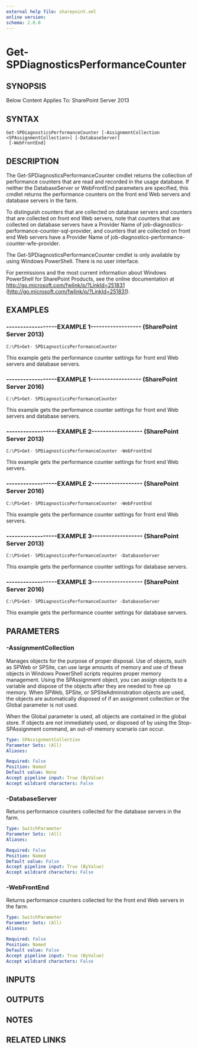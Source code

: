 ```yaml
---
external help file: sharepoint.xml
online version: 
schema: 2.0.0
---
```


# Get-SPDiagnosticsPerformanceCounter

## SYNOPSIS
Below Content Applies To: SharePoint Server 2013

## SYNTAX

```
Get-SPDiagnosticsPerformanceCounter [-AssignmentCollection <SPAssignmentCollection>] [-DatabaseServer]
 [-WebFrontEnd]
```

## DESCRIPTION
The Get-SPDiagnosticsPerformanceCounter cmdlet returns the collection of performance counters that are read and recorded in the usage database.
If neither the DatabaseServer or WebFrontEnd parameters are specified, this cmdlet returns the performance counters on the front end Web servers and database servers in the farm.

To distinguish counters that are collected on database servers and counters that are collected on front end Web servers, note that counters that are collected on database servers have a Provider Name of job-diagnostics-performance-counter-sql-provider, and counters that are collected on front end Web servers have a Provider Name of job-diagnostics-performance-counter-wfe-provider.

The Get-SPDiagnosticsPerformanceCounter cmdlet is only available by using Windows PowerShell.
There is no user interface.

For permissions and the most current information about Windows PowerShell for SharePoint Products, see the online documentation at http://go.microsoft.com/fwlink/p/?LinkId=251831 (http://go.microsoft.com/fwlink/p/?LinkId=251831).

## EXAMPLES

### ------------------EXAMPLE 1------------------ (SharePoint Server 2013)
```
C:\PS>Get- SPDiagnosticsPerformanceCounter
```

This example gets the performance counter settings for front end Web servers and database servers.

### ------------------EXAMPLE 1------------------ (SharePoint Server 2016)
```
C:\PS>Get- SPDiagnosticsPerformanceCounter
```

This example gets the performance counter settings for front end Web servers and database servers.

### ------------------EXAMPLE 2------------------ (SharePoint Server 2013)
```
C:\PS>Get- SPDiagnosticsPerformanceCounter -WebFrontEnd
```

This example gets the performance counter settings for front end Web servers.

### ------------------EXAMPLE 2------------------ (SharePoint Server 2016)
```
C:\PS>Get- SPDiagnosticsPerformanceCounter -WebFrontEnd
```

This example gets the performance counter settings for front end Web servers.

### ------------------EXAMPLE 3------------------ (SharePoint Server 2013)
```
C:\PS>Get- SPDiagnosticsPerformanceCounter -DatabaseServer
```

This example gets the performance counter settings for database servers.

### ------------------EXAMPLE 3------------------ (SharePoint Server 2016)
```
C:\PS>Get- SPDiagnosticsPerformanceCounter -DatabaseServer
```

This example gets the performance counter settings for database servers.

## PARAMETERS

### -AssignmentCollection
Manages objects for the purpose of proper disposal.
Use of objects, such as SPWeb or SPSite, can use large amounts of memory and use of these objects in Windows PowerShell scripts requires proper memory management.
Using the SPAssignment object, you can assign objects to a variable and dispose of the objects after they are needed to free up memory.
When SPWeb, SPSite, or SPSiteAdministration objects are used, the objects are automatically disposed of if an assignment collection or the Global parameter is not used.

When the Global parameter is used, all objects are contained in the global store.
If objects are not immediately used, or disposed of by using the Stop-SPAssignment command, an out-of-memory scenario can occur.

```yaml
Type: SPAssignmentCollection
Parameter Sets: (All)
Aliases: 

Required: False
Position: Named
Default value: None
Accept pipeline input: True (ByValue)
Accept wildcard characters: False
```

### -DatabaseServer
Returns performance counters collected for the database servers in the farm.

```yaml
Type: SwitchParameter
Parameter Sets: (All)
Aliases: 

Required: False
Position: Named
Default value: False
Accept pipeline input: True (ByValue)
Accept wildcard characters: False
```

### -WebFrontEnd
Returns performance counters collected for the front end Web servers in the farm.

```yaml
Type: SwitchParameter
Parameter Sets: (All)
Aliases: 

Required: False
Position: Named
Default value: False
Accept pipeline input: True (ByValue)
Accept wildcard characters: False
```

## INPUTS

## OUTPUTS

## NOTES

## RELATED LINKS

